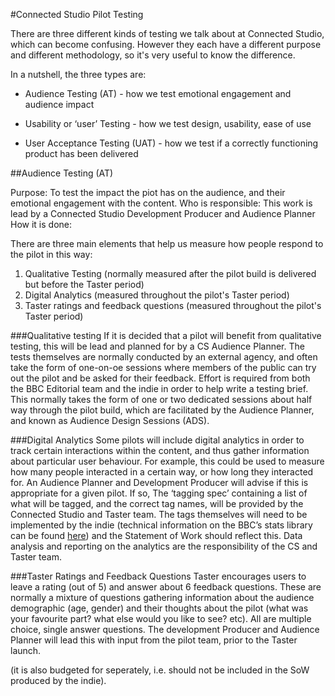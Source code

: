 #Connected Studio Pilot Testing


There are three different kinds of testing we talk about at Connected Studio, which can become confusing. However they each have a different purpose and different methodology, so it's very useful to know the difference.

In a nutshell, the three types are:

* Audience Testing (AT) - how we test emotional engagement and audience impact

* Usability or ‘user’ Testing - how we test design, usability, ease of use

* User Acceptance Testing (UAT) - how we test if a correctly functioning product has been delivered

##Audience Testing (AT)

Purpose: To test the impact the piot has on the audience, and their emotional engagement with the content. 
Who is responsible: This work is lead by a Connected Studio Development Producer and Audience Planner
How it is done:

There are three main elements that help us measure how people respond to the pilot in this way:
1. Qualitative Testing (normally measured after the pilot build is delivered but before the Taster period)
2. Digital Analytics (measured throughout the pilot's Taster period)
3. Taster ratings and feedback questions (measured throughout the pilot's Taster period)

###Qualitative testing
If it is decided that a pilot will benefit from qualitative testing, this will be lead and planned for by a CS Audience Planner. The tests themselves are normally conducted by an external agency, and often take the form of one-on-oe sessions where members of the public can try out the pilot and be asked for their feedback.
Effort is required from both the BBC Editorial team and the indie in order to help write a testing brief. This normally takes the form of one or two dedicated sessions about half way through the pilot build, which are facilitated by the Audience Planner, and known as Audience Design Sessions (ADS).

###Digital Analytics
Some pilots will include digital analytics in order to track certain interactions within the content, and thus gather information about particular user behaviour. For example, this could be used to measure how many people interacted in a certain way, or how long they interacted for.
An Audience Planner and Development Producer will advise if this is appropriate for a given pilot. If so, The ‘tagging spec’ containing a list of what will be tagged, and the correct tag names, will be provided by the Connected Studio and Taster team. The tags themselves will need to be implemented by the indie (technical information on the BBC’s stats library can be found [here](pilot-technical-pack.md)) and the Statement of Work should reflect this. Data analysis and reporting on the analytics are the responsibility of the CS and Taster team.

###Taster Ratings and Feedback Questions
Taster encourages users to leave a rating (out of 5) and answer about 6 feedback questions. These are normally a mixture of questions gathering information about the audience demographic (age, gender) and their thoughts about the pilot (what was your favourite part? what else would you like to see? etc). All are multiple choice, single answer questions. The development Producer and Audience Planner will lead this with input from the pilot team, prior to the Taster launch.

(it is also budgeted for seperately, i.e. should not be included in the SoW produced by the indie).
